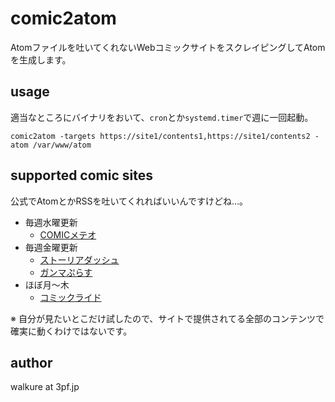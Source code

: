 # comic2atom

Atomファイルを吐いてくれないWebコミックサイトをスクレイピングしてAtomを生成します。

## usage

適当なところにバイナリをおいて、`cron`とか`systemd.timer`で週に一回起動。

`comic2atom -targets https://site1/contents1,https://site1/contents2 -atom /var/www/atom`

## supported comic sites

公式でAtomとかRSSを吐いてくれればいいんですけどね…。

- 毎週水曜更新
  - [COMICメテオ](https://comic-meteor.jp/)
- 毎週金曜更新
  - [ストーリアダッシュ](https://storia.takeshobo.co.jp/)
  - [ガンマぷらす](https://gammaplus.takeshobo.co.jp/)
- ほぼ月～木
  - [コミックライド](https://www.comicride.jp/)

※ 自分が見たいとこだけ試したので、サイトで提供されてる全部のコンテンツで確実に動くわけではないです。

## author

walkure at 3pf.jp